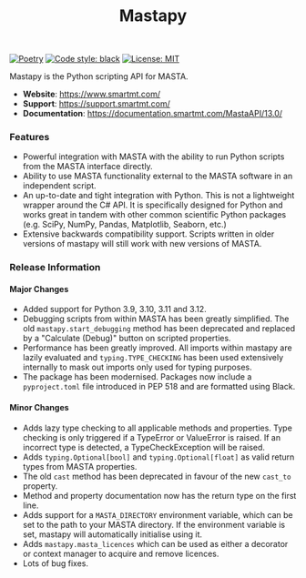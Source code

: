 <h1 align="center">
Mastapy
</h1><br>

[![Poetry](https://img.shields.io/endpoint?url=https://python-poetry.org/badge/v0.json)](https://python-poetry.org/) [![Code style: black](https://img.shields.io/badge/code%20style-black-000000.svg)](https://github.com/psf/black) [![License: MIT](https://img.shields.io/badge/License-MIT-yellow.svg)](https://opensource.org/licenses/MIT)

Mastapy is the Python scripting API for MASTA.

- **Website**: https://www.smartmt.com/
- **Support**: https://support.smartmt.com/
- **Documentation**: https://documentation.smartmt.com/MastaAPI/13.0/

### Features

- Powerful integration with MASTA with the ability to run Python scripts from the MASTA interface directly.
- Ability to use MASTA functionality external to the MASTA software in an independent script.
- An up-to-date and tight integration with Python. This is not a lightweight wrapper around the C# API. It is specifically designed for Python and works great in tandem with other common scientific Python packages (e.g. SciPy, NumPy, Pandas, Matplotlib, Seaborn, etc.)
- Extensive backwards compatibility support. Scripts written in older versions of mastapy will still work with new versions of MASTA.

### Release Information

#### Major Changes
- Added support for Python 3.9, 3.10, 3.11 and 3.12.
- Debugging scripts from within MASTA has been greatly simplified. The old `mastapy.start_debugging` method has been deprecated and replaced by a "Calculate (Debug)" button on scripted properties.
- Performance has been greatly improved. All imports within mastapy are lazily evaluated and `typing.TYPE_CHECKING` has been used extensively internally to mask out imports only used for typing purposes.
- The package has been modernised. Packages now include a `pyproject.toml` file introduced in PEP 518 and are formatted using Black.
  
#### Minor Changes
- Adds lazy type checking to all applicable methods and properties. Type checking is only triggered if a TypeError or ValueError is raised. If an incorrect type is detected, a TypeCheckException will be raised.
- Adds `typing.Optional[bool]` and `typing.Optional[float]` as valid return types from MASTA properties.
- The old `cast` method has been deprecated in favour of the new `cast_to` property.
- Method and property documentation now has the return type on the first line.
- Adds support for a `MASTA_DIRECTORY` environment variable, which can be set to the path to your MASTA directory. If the environment variable is set, mastapy will automatically initialise using it.
- Adds `mastapy.masta_licences` which can be used as either a decorator or context manager to acquire and remove licences.
- Lots of bug fixes.